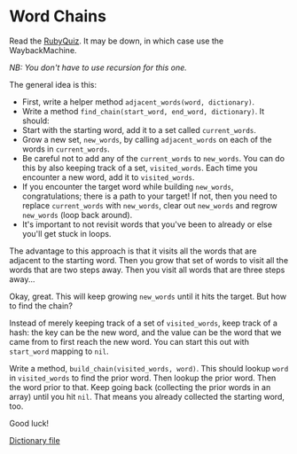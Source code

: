 # Word Chains

Read the [RubyQuiz][quiz]. It may be down, in which case use the
WaybackMachine.

*NB: You don't have to use recursion for this one.*

The general idea is this:

* First, write a helper method `adjacent_words(word, dictionary)`.
* Write a method `find_chain(start_word, end_word, dictionary)`. It
  should:
* Start with the starting word, add it to a set called
  `current_words`.
* Grow a new set, `new_words`, by calling `adjacent_words` on each of
  the words in `current_words`.
* Be careful not to add any of the `current_words` to `new_words`. You
  can do this by also keeping track of a set, `visited_words`. Each
  time you encounter a new word, add it to `visited_words`.
* If you encounter the target word while building `new_words`,
  congratulations; there is a path to your target! If not, then you
  need to replace `current_words` with `new_words`, clear out
  `new_words` and regrow `new_words` (loop back around).
* It's important to not revisit words that you've been to already or
  else you'll get stuck in loops.

The advantage to this approach is that it visits all the words that
are adjacent to the starting word. Then you grow that set of words to
visit all the words that are two steps away. Then you visit all words
that are three steps away...

Okay, great. This will keep growing `new_words` until it hits the
target. But how to find the chain?

Instead of merely keeping track of a set of `visited_words`, keep
track of a hash: the key can be the new word, and the value can be the
word that we came from to first reach the new word. You can start this
out with `start_word` mapping to `nil`.

Write a method, `build_chain(visited_words, word)`. This should lookup
`word` in `visited_words` to find the prior word. Then lookup the
prior word. Then the word prior to that. Keep going back (collecting
the prior words in an array) until you hit `nil`. That means you
already collected the starting word, too.

Good luck!


[Dictionary file][dictionary]


[dictionary]: https://github.com/appacademy/ruby-curriculum/blob/master/dictionary.txt
[quiz]: http://www.rubyquiz.com/quiz44.html

